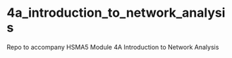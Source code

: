 # 4a_introduction_to_network_analysis
Repo to accompany HSMA5 Module 4A Introduction to Network Analysis
